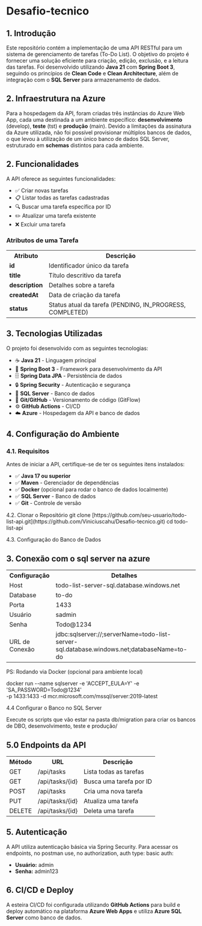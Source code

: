 # Desafio-tecnico

<h2>1. Introdução</h2>
<p>Este repositório contém a implementação de uma API RESTful para um sistema de gerenciamento de tarefas (To-Do List). O objetivo do projeto é fornecer uma solução eficiente para criação, edição, exclusão, e a leitura das tarefas. Foi desenvolvido utilizando <b>Java 21</b> com <b>Spring Boot 3</b>, seguindo os princípios de <b>Clean Code</b> e <b>Clean Architecture</b>, além de integração com o <b>SQL Server</b> para armazenamento de dados.</p>


<h2>2. Infraestrutura na Azure</h2>
<p>Para a hospedagem da API, foram criadas três instâncias do Azure Web App, cada uma destinada a um ambiente específico: <b>desenvolvimento</b> (develop), <b>teste</b> (tst) e <b>produção</b> (main). Devido a limitações da assinatura da Azure utilizada, não foi possível provisionar múltiplos bancos de dados, o que levou à utilização de um único banco de dados SQL Server, estruturado em <b>schemas</b> distintos para cada ambiente.</p>

<h2>2. Funcionalidades</h2>
<p>A API oferece as seguintes funcionalidades:</p>
<ul>
    <li>✅ Criar novas tarefas</li>
    <li>📋 Listar todas as tarefas cadastradas</li>
    <li>🔍 Buscar uma tarefa específica por ID</li>
    <li>✏️ Atualizar uma tarefa existente</li>
    <li>❌ Excluir uma tarefa</li>
</ul>

<h3>Atributos de uma Tarefa</h3>
<table>
    <tr>
        <th>Atributo</th>
        <th>Descrição</th>
    </tr>
    <tr>
        <td><b>id</b></td>
        <td>Identificador único da tarefa</td>
    </tr>
    <tr>
        <td><b>title</b></td>
        <td>Título descritivo da tarefa</td>
    </tr>
    <tr>
        <td><b>description</b></td>
        <td>Detalhes sobre a tarefa</td>
    </tr>
    <tr>
        <td><b>createdAt</b></td>
        <td>Data de criação da tarefa</td>
    </tr>
    <tr>
        <td><b>status</b></td>
        <td>Status atual da tarefa (PENDING, IN_PROGRESS, COMPLETED)</td>
    </tr>
</table>

<h2>3. Tecnologias Utilizadas</h2>
<p>O projeto foi desenvolvido com as seguintes tecnologias:</p>
<ul>
    <li>☕ <b>Java 21</b> - Linguagem principal</li>
    <li>🚀 <b>Spring Boot 3</b> - Framework para desenvolvimento da API</li>
    <li>🗄️ <b>Spring Data JPA</b> - Persistência de dados</li>
    <li>🔒 <b>Spring Security</b> - Autenticação e segurança</li>
    <li>💾 <b>SQL Server</b> - Banco de dados</li>
    <li>🔄 <b>Git/GitHub</b> - Versionamento de código (GitFlow)</li>
    <li>⚙️ <b>GitHub Actions</b> - CI/CD</li>
    <li>☁️ <b>Azure</b> - Hospedagem da API e banco de dados</li>
</ul>

<h2>4. Configuração do Ambiente</h2>
<h3>4.1. Requisitos</h3>
<p>Antes de iniciar a API, certifique-se de ter os seguintes itens instalados:</p>
<ul>
    <li>✅ <b>Java 17 ou superior</b></li>
    <li>✅ <b>Maven</b> - Gerenciador de dependências</li>
    <li>✅ <b>Docker</b> (opcional para rodar o banco de dados localmente)</li>
    <li>✅ <b>SQL Server</b> - Banco de dados</li>
    <li>✅ <b>Git</b> - Controle de versão</li>
</ul>
4.2. Clonar o Repositório
git clone [https://github.com/seu-usuario/todo-list-api.git](https://github.com/Viniciuscahu/Desafio-tecnico.git)
cd todo-list-api

4.3. Configuração do Banco de Dados

<h2>3. Conexão com o sql server na azure</h2>
<table>
    <tr>
        <th>Configuração</th>
        <th>Detalhes</th>
    </tr>
    <tr>
        <td>Host</td>
        <td>todo-list-server-sql.database.windows.net</td>
    </tr>
    <tr>
        <td>Database</td>
        <td>to-do</td>
    </tr>
    <tr>
        <td>Porta</td>
        <td>1433</td>
    </tr>
    <tr>
        <td>Usuário</td>
        <td>sadmin</td>
    </tr>
    <tr>
        <td>Senha</td>
        <td>Todo@1234</td>
    </tr>
    <tr>
        <td>URL de Conexão</td>
        <td>jdbc:sqlserver://;serverName=todo-list-server-sql.database.windows.net;databaseName=to-do</td>
    </tr>
</table>

PS: Rodando via Docker (opcional para ambiente local)

docker run --name sqlserver -e 'ACCEPT_EULA=Y' -e 'SA_PASSWORD=Todo@1234' \
   -p 1433:1433 -d mcr.microsoft.com/mssql/server:2019-latest

   4.4 Configurar o Banco no SQL Server

Execute os scripts que vão estar na pasta db/migration para criar os bancos de DBO, desenvolvimento, teste e produção/


<h2>5.0 Endpoints da API</h2>
<table>
    <tr>
        <th>Método</th>
        <th>URL</th>
        <th>Descrição</th>
    </tr>
    <tr>
        <td>GET</td>
        <td>/api/tasks</td>
        <td>Lista todas as tarefas</td>
    </tr>
    <tr>
        <td>GET</td>
        <td>/api/tasks/{id}</td>
        <td>Busca uma tarefa por ID</td>
    </tr>
    <tr>
        <td>POST</td>
        <td>/api/tasks</td>
        <td>Cria uma nova tarefa</td>
    </tr>
    <tr>
        <td>PUT</td>
        <td>/api/tasks/{id}</td>
        <td>Atualiza uma tarefa</td>
    </tr>
    <tr>
        <td>DELETE</td>
        <td>/api/tasks/{id}</td>
        <td>Deleta uma tarefa</td>
    </tr>
</table>


<h2>5. Autenticação</h2>
<p>A API utiliza autenticação básica via Spring Security. Para acessar os endpoints, no postman use, no authorization, auth type: basic auth:</p>
<ul>
    <li><b>Usuário:</b> admin</li>
    <li><b>Senha:</b> admin123</li>
</ul>

<h2>6. CI/CD e Deploy</h2>
<p>A esteira CI/CD foi configurada utilizando <b>GitHub Actions</b> para build e deploy automático na plataforma <b>Azure Web Apps</b> e utiliza <b>Azure SQL Server</b> como banco de dados.</p>






